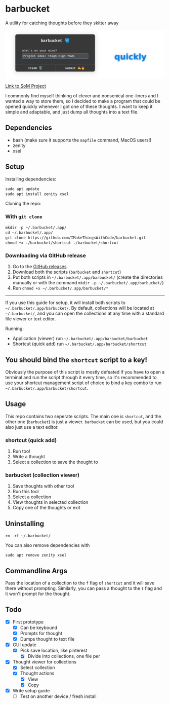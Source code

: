 # barbucket
A utility for catching thoughts before they skitter away

![barbucket banner](./barbucketlong.png)

[Link to SoM Project](https://summer.hackclub.com/projects/10799)

I commonly find myself thinking of clever and nonsenical one-liners and I wanted a way to store them, so I decided to make a program that could be opened quickly whenever I got one of these thoughts. I want to keep it simple and adaptable, and just dump all thoughts into a text file.

## Dependencies
- bash (make sure it supports the `mapfile` command, MacOS users!)
- zenity
- xsel

## Setup

Installing dependencies:
```shell
sudo apt update
sudo apt install zenity xsel
```

Cloning the repo:

### With `git clone`
```shell
mkdir -p ~/.barbucket/.app/
cd ~/.barbucket/.app/
git clone https://github.com/IMakeThingsWithCode/barbucket.git
chmod +x ./barbucket/shortcut ./barbucket/shortcut
```

### Downloading via GitHub release
1. Go to the [GitHub releases](https://github.com/IMakeThingsWithCode/barbucket/releases/latest)
2. Download both the scripts (`barbucket` and `shortcut`)
3. Put both scripts in `~/.barbucket/.app/barbucket/` (create the directories manually or with the command `mkdir -p ~/.barbucket/.app/barbucket/`)
4. Run `chmod +x ~/.barbucket/.app/barbucket/*`

---

If you use this guide for setup, it will install both scripts to `~/.barbucket/.app/barbucket/`.
By default, collections will be located at `~/.barbucket/`, and you can open the collections at any time with a standard file viewer or text editor.

Running:
- Application (viewer) run `~/.barbucket/.app/barbucket/barbucket`
- Shortcut (quick add) run `~/.barbucket/.app/barbucket/shortcut`

## You should bind the `shortcut` script to a key!
Obviously the purpose of this script is mostly defeated if you have to open a terminal and run the script through it every time, so it's recommended to use your shortcut management script of choice to bind a key combo to run `~/.barbucket/.app/barbucket/shortcut`.

## Usage
This repo contains two seperate scripts. The main one is `shortcut`, and the other one (`barbucket`) is just a viewer. `barbucket` can be used, but you could also just use a text editor.
### shortcut (quick add)
1. Run tool
2. Write a thought
3. Select a collection to save the thought to
### barbucket (collection viewer)
1. Save thoughts with other tool
2. Run this tool
3. Select a collection
4. View thoughts in selected collection
5. Copy one of the thoughts or exit

## Uninstalling
```shell
rm -rf ~/.barbucket/
```

You can also remove dependencies with
```shell
sudo apt remove zenity xsel
```

## Commandline Args
Pass the location of a collection to the `f` flag of `shortcut` and it will save there without prompting. Similarly, you can pass a thought to the `t` flag and it won't prompt for the thought.

## Todo
- [x] First prototype
    - [x] Can be keybound
    - [x] Prompts for thought
    - [x] Dumps thought to text file
- [x] GUI update
    - [x] Pick save location, like pinterest
        - [x] Divide into collections, one file per
- [x] Thought viewer for collections
    - [x] Select collection
    - [x] Thought actions
        - [x] View
        - [x] Copy
- [x] Write setup guide
    - [ ] Test on another device / fresh install